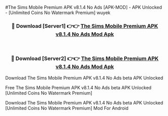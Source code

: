 #The Sims Mobile Premium APK v8.1.4 No Ads [APK-MOD] - APK Unlocked - [Unlimited Coins No Watermark Premium] wuyek



<div align="center">

<h3>🔴 Download [Server1] 👉👉 <a href="https://momento.my/?title=The_Sims_Mobile_Premium_APK_v8.1.4_No_Ads">The Sims Mobile Premium APK v8.1.4 No Ads Mod Apk</a></h3><br>

<h3>🔴 Download [Server2] 👉👉 <a href="https://momento.my/?title=The_Sims_Mobile_Premium_APK_v8.1.4_No_Ads">The Sims Mobile Premium APK v8.1.4 No Ads Mod Apk</a></h3>
</div>



Download The Sims Mobile Premium APK v8.1.4 No Ads beta APK Unlocked

Free The Sims Mobile Premium APK v8.1.4 No Ads beta APK Unlocked [Unlimited Coins No Watermark Premium]

Download The Sims Mobile Premium APK v8.1.4 No Ads beta APK Unlocked [Unlimited Coins No Watermark Premium] Mod For Android
